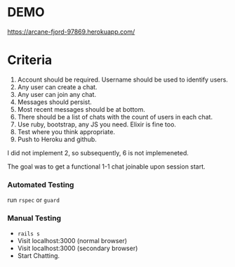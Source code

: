 # DEMO

 https://arcane-fjord-97869.herokuapp.com/

# Criteria

1. Account should be required. Username should be used to identify users.
2. Any user can create a chat.
3. Any user can join any chat.
4. Messages should persist.
5. Most recent messages should be at bottom.
6. There should be a list of chats with the count of users in each chat.
7. Use ruby, bootstrap, any JS you need. Elixir is fine too.
8. Test where you think appropriate.
9. Push to Heroku and github.

I did not implement 2, so subsequently, 6 is not implemeneted.

The goal was to get a functional 1-1 chat joinable upon session start.

### Automated Testing
run `rspec` or `guard`

### Manual Testing
- `rails s`
- Visit localhost:3000 (normal browser)
- Visit localhost:3000 (secondary browser)
- Start Chatting.



